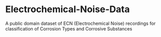 # Electrochemical-Noise-Data
A public domain dataset of ECN (Electrochemical Noise) recordings for classification of Corrosion Types and Corrosive Substances
